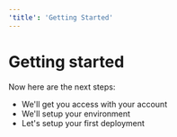 ```yaml
---
'title': 'Getting Started'
---
```


# Getting started

Now here are the next steps:

- We'll get you access with your account
- We'll setup your environment
- Let's setup your first deployment

<!-- ##DOCS-SOURCER-START
{"sourcePlugin":"Local File Copier","hash":"700022a4c806b9db49e6889f5e601e4a"}
##DOCS-SOURCER-END -->
